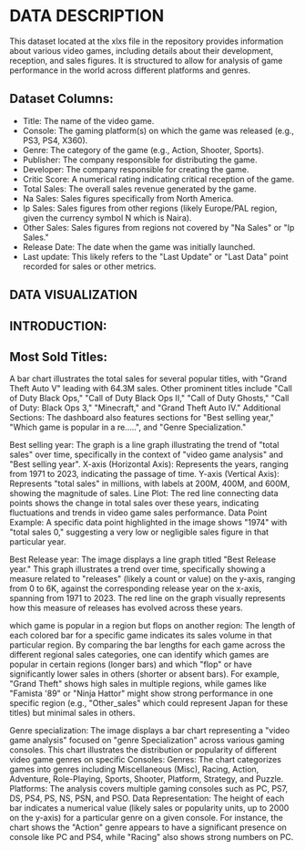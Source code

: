 # DATA DESCRIPTION
This dataset located at the xlxs file in the repository provides information about various video games, including details about their development, reception, and sales figures. It is structured to allow for analysis of game performance in the world across different platforms and genres.

## Dataset Columns:
- Title: The name of the video game.
- Console: The gaming platform(s) on which the game was released (e.g., PS3, PS4, X360).
- Genre: The category of the game (e.g., Action, Shooter, Sports).
- Publisher: The company responsible for distributing the game.
- Developer: The company responsible for creating the game.
- Critic Score: A numerical rating indicating critical reception of the game.
- Total Sales: The overall sales revenue generated by the game.
- Na Sales: Sales figures specifically from North America.
- Ip Sales: Sales figures from other regions (likely Europe/PAL region, given the currency symbol N which is Naira).
- Other Sales: Sales figures from regions not covered by "Na Sales" or "Ip Sales."
- Release Date: The date when the game was initially launched.
- Last update: This likely refers to the "Last Update" or "Last Data" point recorded for sales or other metrics.

## DATA VISUALIZATION
## INTRODUCTION: 

## Most Sold Titles:
A bar chart illustrates the total sales for several popular titles, with "Grand Theft Auto V" leading with 64.3M sales. Other prominent titles include "Call of Duty Black Ops," "Call of Duty Black Ops II," "Call of Duty Ghosts," "Call of Duty: Black Ops 3," "Minecraft," and "Grand Theft Auto IV."
Additional Sections: The dashboard also features sections for "Best selling year," "Which game is popular in a re.....", and "Genre Specialization."

Best selling year:
The graph is a line graph illustrating the trend of "total sales" over time, specifically in the context of "video game analysis" and "Best selling year". 
X-axis (Horizontal Axis): Represents the years, ranging from 1971 to 2023, indicating the passage of time.
Y-axis (Vertical Axis): Represents "total sales" in millions, with labels at 200M, 400M, and 600M, showing the magnitude of sales.
Line Plot: The red line connecting data points shows the change in total sales over these years, indicating fluctuations and trends in video game sales performance.
Data Point Example: A specific data point highlighted in the image shows "1974" with "total sales 0," suggesting a very low or negligible sales figure in that particular year.

Best Release year:
The image displays a line graph titled "Best Release year." This graph illustrates a trend over time, specifically showing a measure related to "releases" (likely a count or value) on the y-axis, ranging from 0 to 6K, against the corresponding release year on the x-axis, spanning from 1971 to 2023. The red line on the graph visually represents how this measure of releases has evolved across these years. 

which game is popular in a region but flops on another region:
The length of each colored bar for a specific game indicates its sales volume in that particular region. By comparing the bar lengths for each game across the different regional sales categories, one can identify which games are popular in certain regions (longer bars) and which "flop" or have significantly lower sales in others (shorter or absent bars). For example, "Grand Theft" shows high sales in multiple regions, while games like "Famista '89" or "Ninja Hattor" might show strong performance in one specific region (e.g., "Other_sales" which could represent Japan for these titles) but minimal sales in others.

Genre specialization:
The image displays a bar chart representing a "video game analysis" focused on "genre Specialization" across various gaming consoles.
This chart illustrates the distribution or popularity of different video game genres on specific Consoles:
Genres: The chart categorizes games into genres including Miscellaneous (Misc), Racing, Action, Adventure, Role-Playing, Sports, Shooter, Platform, Strategy, and Puzzle.
Platforms: The analysis covers multiple gaming consoles such as PC, PS7, DS, PS4, PS, NS, PSN, and PSO.
Data Representation: The height of each bar indicates a numerical value (likely sales or popularity units, up to 2000 on the y-axis) for a particular genre on a given console. For instance, the chart shows the "Action" genre appears to have a significant presence on console like PC and PS4, while "Racing" also shows strong numbers on PC.
